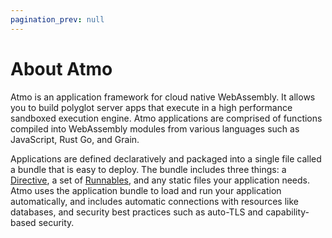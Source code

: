 ```yaml
---
pagination_prev: null
---
```


# About Atmo

Atmo is an application framework for cloud native WebAssembly. It allows you to build polyglot server apps that execute in a high performance sandboxed execution engine. Atmo applications are comprised of functions compiled into WebAssembly modules from various languages
such as JavaScript, Rust Go, and Grain.

Applications are defined declaratively and packaged into a single file called a bundle that is easy to deploy. The bundle includes three things: a [Directive](../concepts/the-directive.md), a set of [Runnables](../concepts/runnables.md), and any static files your application needs. Atmo uses the application bundle to load and run your application automatically, and includes automatic connections with resources like databases, and security best practices such as auto-TLS and capability-based security.
